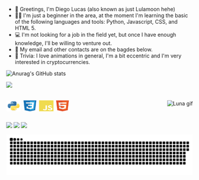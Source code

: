 - 👋 Greetings, I'm Diego Lucas (also known as just Lulamoon hehe)
- 🧑‍🎓 I'm just a beginner in the area, at the moment I'm learning the basic of the following languages and tools: Python, Javascript, CSS, and HTML 5.
- 💻 I'm not looking for a job in the field yet, but once I have enough knowledge, I'll be willing to venture out.
- 📧 My email and other contacts are on the bagdes below.
- 🦄 Trivia: I love animations in general, I'm a bit eccentric and I'm very interested in cryptocurrencies.




![Anurag's GitHub stats](https://github-readme-stats.vercel.app/api?username=DiegoLulamoon&show_icons=true&theme=synthwave)

<img src="https://github-readme-stats.vercel.app/api/wakatime?username=@DiegoLulamoon&theme=synthwave&count_private=true&layout=compact"/><br/>

<div style="display: inline_block"><br>
  
  <img align="center" alt="Diego-Python" height="30" width="40" src="https://raw.githubusercontent.com/devicons/devicon/master/icons/python/python-original.svg">
  <img align="center" alt="Diego-CSS" height="30" width="40" src="https://raw.githubusercontent.com/devicons/devicon/master/icons/css3/css3-original.svg">
  <img align="center" alt="Diego-Js" height="30" width="40" src="https://raw.githubusercontent.com/devicons/devicon/master/icons/javascript/javascript-plain.svg">
  <img align="center" alt="Diego-HTML" height="30" width="40" src="https://raw.githubusercontent.com/devicons/devicon/master/icons/html5/html5-original.svg">
  <img align="right" alt="Luna gif" src="https://c.tenor.com/MrLvzyev4e4AAAAM/mlp-luna.gif">
  
  
</div>

##

<div>
  
<a href="https://www.instagram.com/lul4moon/" target="_blank"><img src="https://img.shields.io/badge/-Instagram-%23E4405F?style=for-the-badge&logo=instagram&logoColor=white" target="_blank"></a>
 	<a href="https://www.twitch.tv/arlkawa" target="_blank"><img src="https://img.shields.io/badge/Twitch-9146FF?style=for-the-badge&logo=twitch&logoColor=white" target="_blank"></a>
  <a href = "mailto:diegolucasarc@gmail.com"><img src="https://img.shields.io/badge/-Gmail-%23333?style=for-the-badge&logo=gmail&logoColor=white" target="_blank"></a>
  
  ![Snake animation](https://github.com/DiegoLulamoon/DiegoLulamoon/blob/output/github-contribution-grid-snake.svg)
  
  </div>




<!---
DiegoLulamoon/DiegoLulamoon is a ✨ special ✨ repository because its `README.md` (this file) appears on your GitHub profile.
You can click the Preview link to take a look at your changes.
--->
